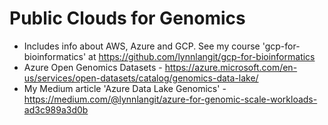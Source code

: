 # Public Clouds for Genomics

- Includes info about AWS, Azure and GCP.  See my course 'gcp-for-bioinformatics' at https://github.com/lynnlangit/gcp-for-bioinformatics
- Azure Open Genomics Datasets - https://azure.microsoft.com/en-us/services/open-datasets/catalog/genomics-data-lake/
- My Medium article 'Azure Data Lake Genomics' - https://medium.com/@lynnlangit/azure-for-genomic-scale-workloads-ad3c989a3d0b